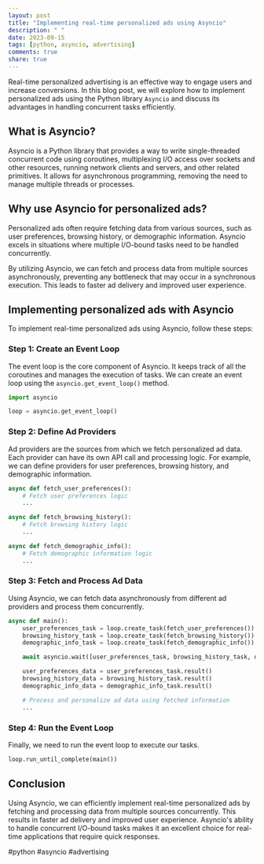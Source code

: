 ```yaml
---
layout: post
title: "Implementing real-time personalized ads using Asyncio"
description: " "
date: 2023-09-15
tags: [python, asyncio, advertising]
comments: true
share: true
---
```


Real-time personalized advertising is an effective way to engage users and increase conversions. In this blog post, we will explore how to implement personalized ads using the Python library `Asyncio` and discuss its advantages in handling concurrent tasks efficiently.

## What is Asyncio?

Asyncio is a Python library that provides a way to write single-threaded concurrent code using coroutines, multiplexing I/O access over sockets and other resources, running network clients and servers, and other related primitives. It allows for asynchronous programming, removing the need to manage multiple threads or processes.

## Why use Asyncio for personalized ads?

Personalized ads often require fetching data from various sources, such as user preferences, browsing history, or demographic information. Asyncio excels in situations where multiple I/O-bound tasks need to be handled concurrently.

By utilizing Asyncio, we can fetch and process data from multiple sources asynchronously, preventing any bottleneck that may occur in a synchronous execution. This leads to faster ad delivery and improved user experience.

## Implementing personalized ads with Asyncio

To implement real-time personalized ads using Asyncio, follow these steps:

### Step 1: Create an Event Loop

The event loop is the core component of Asyncio. It keeps track of all the coroutines and manages the execution of tasks. We can create an event loop using the `asyncio.get_event_loop()` method.

```python
import asyncio

loop = asyncio.get_event_loop()
```

### Step 2: Define Ad Providers

Ad providers are the sources from which we fetch personalized ad data. Each provider can have its own API call and processing logic. For example, we can define providers for user preferences, browsing history, and demographic information.

```python
async def fetch_user_preferences():
    # Fetch user preferences logic
    ...

async def fetch_browsing_history():
    # Fetch browsing history logic
    ...

async def fetch_demographic_info():
    # Fetch demographic information logic
    ...
```

### Step 3: Fetch and Process Ad Data

Using Asyncio, we can fetch data asynchronously from different ad providers and process them concurrently. 

```python
async def main():
    user_preferences_task = loop.create_task(fetch_user_preferences())
    browsing_history_task = loop.create_task(fetch_browsing_history())
    demographic_info_task = loop.create_task(fetch_demographic_info())

    await asyncio.wait([user_preferences_task, browsing_history_task, demographic_info_task])

    user_preferences_data = user_preferences_task.result()
    browsing_history_data = browsing_history_task.result()
    demographic_info_data = demographic_info_task.result()

    # Process and personalize ad data using fetched information
    ...
```

### Step 4: Run the Event Loop

Finally, we need to run the event loop to execute our tasks.

```python
loop.run_until_complete(main())
```

## Conclusion

Using Asyncio, we can efficiently implement real-time personalized ads by fetching and processing data from multiple sources concurrently. This results in faster ad delivery and improved user experience. Asyncio's ability to handle concurrent I/O-bound tasks makes it an excellent choice for real-time applications that require quick responses.

#python #asyncio #advertising